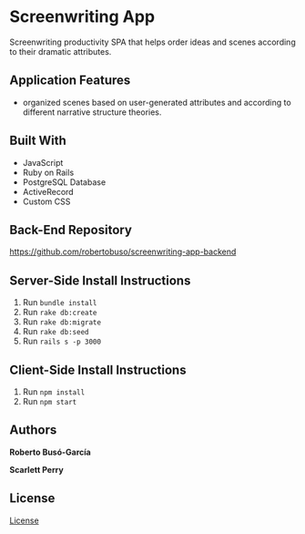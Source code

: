 # Screenwriting App

Screenwriting productivity SPA that helps order ideas and scenes according to their dramatic attributes.

## Application Features

- organized scenes based on user-generated attributes and according to different narrative structure theories.


## Built With
- JavaScript
- Ruby on Rails
- PostgreSQL Database 
- ActiveRecord 
- Custom CSS

## Back-End Repository
https://github.com/robertobuso/screenwriting-app-backend

## Server-Side Install Instructions
1. Run `bundle install`
2. Run `rake db:create`
3. Run `rake db:migrate`
4. Run `rake db:seed`
5. Run `rails s -p 3000`

## Client-Side Install Instructions
1. Run `npm install`
2. Run `npm start`


## Authors
**Roberto Busó-García**

**Scarlett Perry**

## License
[License](./LICENSE.md)
